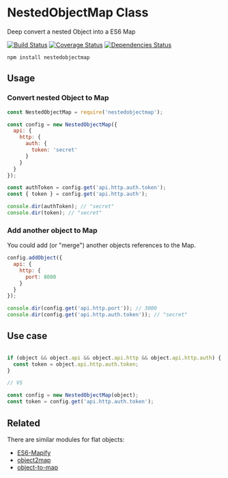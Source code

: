 # NestedObjectMap Class
Deep convert a nested Object into a ES6 Map

[![Build Status](https://travis-ci.org/patrickd-/nestedobjectmap.node.svg?branch=master)](https://travis-ci.org/patrickd-/nestedobjectmap.node) [![Coverage Status](https://coveralls.io/repos/github/patrickd-/nestedobjectmap.node/badge.svg)](https://coveralls.io/github/patrickd-/nestedobjectmap.node) [![Dependencies Status](https://david-dm.org/patrickd-/nestedobjectmap.node.svg)](https://david-dm.org/patrickd-/nestedobjectmap.node)

```
npm install nestedobjectmap
```

## Usage

### Convert nested Object to Map

```javascript
const NestedObjectMap = require('nestedobjectmap');

const config = new NestedObjectMap({
  api: {
    http: {
      auth: {
        token: 'secret'
      }
    }
  }
});

const authToken = config.get('api.http.auth.token');
const { token } = config.get('api.http.auth');

console.dir(authToken); // "secret"
console.dir(token); // "secret"
```

### Add another object to Map

You could add (or "merge") another objects references to the Map.

```javascript
config.addObject({
  api: {
    http: {
      port: 8080
    }
  }
});

console.dir(config.get('api.http.port')); // 3000
console.dir(config.get('api.http.auth.token')); // "secret"
```

## Use case

```javascript

if (object && object.api && object.api.http && object.api.http.auth) {
  const token = object.api.http.auth.token;
}

// VS

const config = new NestedObjectMap(object);
const token = config.get('api.http.auth.token');

```

## Related

There are similar modules for flat objects:

- [ES6-Mapify](https://github.com/jlipps/mapify)
- [object2map](https://github.com/christophehurpeau/object2map)
- [object-to-map](https://github.com/vadimdemedes/object-to-map)
